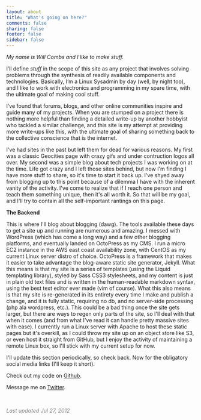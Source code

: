```yaml
---
layout: about
title: "What's going on here?"
comments: false
sharing: false
footer: false
sidebar: false
---
```

*My name is Will Combs and I like to make stuff.*

I’ll define *stuff* in the scope of this site as any project that involves solving problems through the synthesis of readily available components and technologies. Basically, I’m a Linux Sysadmin by day (well, by night too), and I like to work with electronics and programming in my spare time, with the ultimate goal of making cool stuff.

I’ve found that forums, blogs, and other online communities inspire and guide many of my projects. When you are stumped on a project there is nothing more helpful than finding a detailed write-up by another hobbyist who tackled a similar challenge, and this site is my attempt at providing more write-ups like this, with the ultimate goal of sharing something back to the collective conscience that is the internet.

I've had sites in the past but left them for dead for various reasons. My first was a classic Geocities page with crazy gifs and under contruction logos all over. My second was a simple blog about tech projects I was working on at the time. Life got crazy and I left those sites behind, but now I'm finding I have more stuff to share, so it's time to start it back up. I've shyed away from blogging up to this point because of a dilemma I have with the inherent vanity of the activity. I've come to realize that if I reach one person and teach them something unique, then it's all worth it. So that will be my goal, and I'll try to contain all the self-important rantings on this page. 

__The Backend__

This is where I'll blog about blogging (dawg). The tools available these days to get a site up and running are numerous and amazing. I messed with WordPress (which has come a long way) and a few other blogging platforms, and eventually landed on OctoPress as my CMS. I run a micro EC2 instance in the AWS east coast availability zone, with CentOS as my current Linux server distro of choice. OctoPress is a framework that makes it easier to take advantage the blog-aware static site generator, Jekyll. What this means is that my site is a series of templates (using the Liquid templating library), styled by Sass CSS3 stylesheets, and my content is just in plain old text files and is written in the human-readable markdown syntax, using the best text editor ever made (vim of course). What this also means is that my site is re-generated in its entirety every time I make and publish a change, and it is fully static, requiring no db, and no server-side processing (php ala wordpress, etc.). This could be a bad thing once the site gets larger, but there are ways to regen only parts of the site, so I'll deal with that when it comes (and from what I've read it can handle pretty massive sites with ease). I currently run a Linux server with Apache to host these static pages but it's overkill, as I could throw my site up on an object store like S3, or even host it straight from GitHub, but I enjoy the activity of maintaining a remote Linux box, so I'll stick with my current setup for now.

I'll update this section periodically, so check back. Now for the obligatory social media links (I'll keep it short).

Check out my code on [Github](https://github.com/wcombs).

Message me on [Twitter](https://twitter.com/combsw).

<br />
<p style="color:rgb(130,130,130)"><em>Last updated Jul 27, 2012</em></p>
